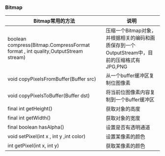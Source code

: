 ### Bitmap

|Bitmap常用的方法|说明|
|------|------|
|boolean compress(Bitmap.CompressFormat format , int quality,OutputStream stream)|压缩一个Bitmap对象，并根据相关的编码和画质保存到一个OutputStream中，目前的压缩格式有JPG,PNG|
|void copyPixelsFromBuffer(Buffer src)|从一个buffer缓冲区复制位图像素|
|void copyPixelsToBuffer(Buffer dst)|将当前位图像素内容复制到一个Buffer缓冲区|
|final int getHeight()|获取对象的高度|
|final int getWidth()|获取对象的宽度|
|final boolean hasAlpha()|设置是否有透明通道|
|void setPixel(int x , int y ,int color)|设置某像素的颜色|
|int getPixel(int x, int y)|获取某像素的颜色|
